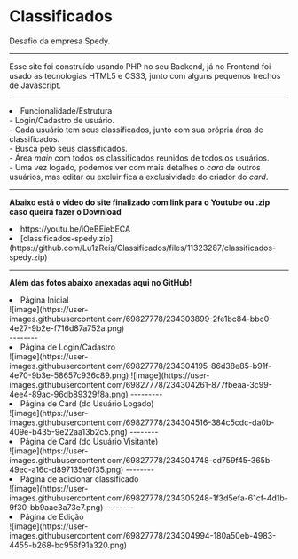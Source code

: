# Classificados
Desafio da empresa Spedy.

<hr>
Esse site foi construído usando PHP no seu Backend, já no Frontend foi usado as tecnologias HTML5 e CSS3, junto com alguns pequenos trechos de Javascript.
<hr>

<li>Funcionalidade/Estrutura</li>
- Login/Cadastro de usuário.<br>
- Cada usuário tem seus classificados, junto com sua própria área de classificados.<br>
- Busca pelo seus classificados.<br>
- Área <i>main</i> com todos os classificados reunidos de todos os usuários.<br>
- Uma vez logado, podemos ver com mais detalhes o <i>card</i> de outros usuários, mas editar ou excluir fica a exclusividade do criador do <i>card</i>.<br>

<hr>
 <p><b>Abaixo está o vídeo do site finalizado com link para o Youtube ou .zip caso queira fazer o Download</b></p>
 <li>https://youtu.be/iOeBEiebECA</li>
<li>[classificados-spedy.zip](https://github.com/Lu1zReis/Classificados/files/11323287/classificados-spedy.zip)</li>
<hr>
 <p><b>Além das fotos abaixo anexadas aqui no GitHub!</b></p>
 <li>Página Inicial</li>
 ![image](https://user-images.githubusercontent.com/69827778/234303899-2fe1bc84-bbc0-4e27-9b2e-f716d87a752a.png)<br>
 --------
 <li>Página de Login/Cadastro</li>
![image](https://user-images.githubusercontent.com/69827778/234304195-86d38e85-b91f-4e70-9b3e-58657c936c89.png)
![image](https://user-images.githubusercontent.com/69827778/234304261-877fbeaa-3c99-4ee4-89ac-96db89329f8a.png)
---------
 <li>Página de Card (do Usuário Logado)</li>
 ![image](https://user-images.githubusercontent.com/69827778/234304516-384c5cdc-da0b-409e-b435-9e22aa13b2c5.png)
 --------
 <li>Página de Card (do Usuário Visitante)</li>
 ![image](https://user-images.githubusercontent.com/69827778/234304748-cd759f45-365b-49ec-a16c-d897135e0f35.png)
 --------
 <li>Página de adicionar classificado</li>
 ![image](https://user-images.githubusercontent.com/69827778/234305248-1f3d5efa-61cf-4d1b-9f30-bb9aae3a73e7.png)
 --------
 <li>Página de Edição</li>
 ![image](https://user-images.githubusercontent.com/69827778/234304994-180a50eb-4983-4455-b268-bc956f91a320.png)
